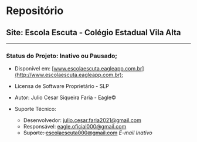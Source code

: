 # Repositório
## Site: Escola Escuta - Colégio Estadual Vila Alta

---

### Status do Projeto: Inativo ou Pausado;

 - Disponível em: [www.escolaescuta.eagleapp.com.br](http://www.escolaescuta.eagleapp.com.br); 

 - Licensa de Software Proprietário - SLP

 - Autor: Julio Cesar Siqueira Faria - Eagle©

 - Suporte Técnico:
   - Desenvolvedor: julio.cesar.faria2021@gmail.com
   - Responsável: eagle.oficial000@gmail.com
   - ~~Suporte: escolaescuta000@gmail.com~~ _E-mail Inativo_
